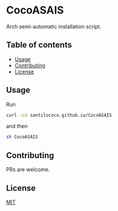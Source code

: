 # CocoASAIS

Arch semi-automatic installation script.

## Table of contents
  - [Usage <a name="usage"></a>](#usage-)
  - [Contributing <a name="contributing"></a>](#contributing-)
  - [License <a name="license"></a>](#license-)

## Usage <a name="usage"></a>

Run

```bash
curl -LO santilococo.github.io/CocoASAIS
```

and then

```bash
sh CocoASAIS
```

## Contributing <a name="contributing"></a>
PRs are welcome.

## License <a name="license"></a>
[MIT](https://choosealicense.com/licenses/mit/)
